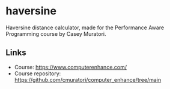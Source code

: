 # haversine
Haversine distance calculator, made for the Performance Aware Programming course by Casey Muratori.

## Links
- Course: https://www.computerenhance.com/
- Course repository: https://github.com/cmuratori/computer_enhance/tree/main
